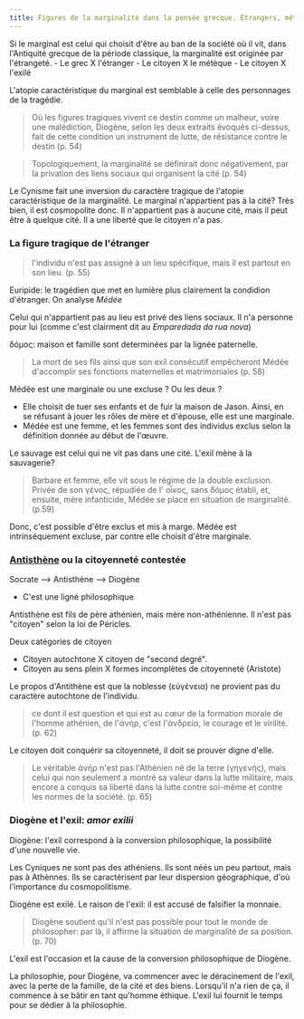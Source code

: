 ```yaml
---
title: Figures de la marginalité dans la pensée grecque. Étrangers, métèques et exilés
---
```


Si le marginal est celui qui choisit d'être au ban de la société où il vit, dans l'Antiquité grecque de la période classique, la marginalité est originée par l'étrangeté.
    - Le grec X l'étranger 
    - Le citoyen X le métèque
    - Le citoyen X l'exilé

L'atopie caractéristique du marginal est semblable à celle des personnages de la tragédie.
> Où les figures tragiques vivent ce destin comme un malheur, voire une malédiction, Diogène, selon les deux extraits évoqués ci-dessus, fait de cette condition un instrument de lutte, de résistance contre le destin (p. 54)

> Topologiquement, la marginalité se définirait donc négativement, par la privation des liens sociaux qui organisent la cité (p. 54)

Le Cynisme fait une inversion du caractère tragique de l'atopie caractéristique de la marginalité. Le marginal n'appartient pas à la cité? Très bien, il est cosmopolite donc. Il n'appartient pas à aucune cité, mais il peut être à quelque cité. Il a une liberté que le citoyen n'a pas.

### La figure tragique de l'étranger

> l'individu n'est pas assigné à un lieu spécifique, mais il est partout en son lieu. (p. 55)

Euripide: le tragédien que met en lumière plus clairement la condidion d'étranger. On analyse *Médée*

Celui qui n'appartient pas au lieu est privé des liens sociaux. Il n'a personne pour lui (comme c'est clairment dit au *Emparedada da rua nova*)

δόμος: maison et famille sont determinées par la lignée paternelle.

> La mort de ses fils ainsi que son exil consécutif empêcheront Médée d'accomplir ses fonctions maternelles et matrimoniales (p. 58)

Médée est une marginale ou une excluse ? Ou les deux ?
- Elle choisit de tuer ses enfants et de fuir la maison de Jason. Ainsi, en se réfusant à jouer les rôles de mère et d'épouse, elle est une marginale. 
- Médée est une femme, et les femmes sont des individus exclus selon la définition donnée au début de l'œuvre.

Le sauvage est celui qui ne vit pas dans une cité. L'exil mène à la sauvagerie?

> Barbare et femme, elle vit sous le régime de la double exclusion. Privée de son γένος, répudiée de l' οἶκος, sans δόμος établi, et, ensuite, mère infanticide, Médée se place en situation de marginalité. (p.59)

Donc, c'est possible d'être exclus et mis à marge. Médée est intrinsèquement excluse, par contre elle choisit d'être marginale.

### [Antisthène](https://fr.wikipedia.org/wiki/Antisthène) ou la citoyenneté contestée

Socrate --> Antisthène --> Diogène
- C'est une ligné philosophique

Antisthène est fils de père athénien, mais mère non-athénienne. Il n'est pas "citoyen" selon la loi de Péricles.

Deux catégories de citoyen
- Citoyen autochtone X citoyen de "second degré".
- Citoyen au sens plein X formes incomplètes de citoyenneté (Aristote)

<!-- Ce paradigme de différentes types de citoyenneté reste encore valide aujourd'hui, non? J'ai l'impréssion qu'ici à Québec il est la norme -->

Le propos d'Antithène est que la noblesse (εὐγένεια) ne provient pas du caractère autochtone de l'individu. 

> ce dont il est question et qui est au cœur de la formation morale de l'homme athénien, de l'ἀνήρ, c'est l'ἀνδρεία, le courage et le virilité. (p. 62)

Le citoyen doit conquérir sa citoyenneté, il doit se prouver digne d'elle.

> Le véritable ἀνήρ n'est pas l'Athénien né de la terre (γηγενής), mais celui qui non seulement a montré sa valeur dans la lutte militaire, mais encore a conquis sa liberté dans la lutte contre soi-même et contre les normes de la société. (p. 65)

### Diogène et l'exil: *amor exilii*

Diogène: l'exil correspond à la conversion philosophique, la possibilité d'une nouvelle vie. 

Les Cyniques ne sont pas des athéniens. Ils sont néés un peu partout, mais pas à Athènnes. Ils se caractérisent par leur dispersion géographique, d'où l'importance du cosmopolitisme.

Diogéne est exilé. Le raison de l'exil: il est accusé de falsifier la monnaie.

> Diogène soutient qu'il n'est pas possible pour tout le monde de philosopher: par là, il affirme la situation de marginalité de sa position. (p. 70)

L'exil est l'occasion et la cause de la conversion philosophique de Diogène.

La philosophie, pour Diogène, va commencer avec le déracinement de l'exil, avec la perte de la famille, de la cité et des biens. Lorsqu'il n'a rien de ça, il commence à se bâtir en tant qu'homme éthique. L'exil lui fournit le temps pour se dédier à la philosophie.

